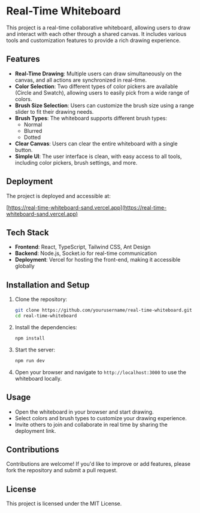 # Real-Time Whiteboard

This project is a real-time collaborative whiteboard, allowing users to draw and interact with each other through a shared canvas. It includes various tools and customization features to provide a rich drawing experience.

## Features

- **Real-Time Drawing**: Multiple users can draw simultaneously on the canvas, and all actions are synchronized in real-time.
- **Color Selection**: Two different types of color pickers are available (Circle and Swatch), allowing users to easily pick from a wide range of colors.
- **Brush Size Selection**: Users can customize the brush size using a range slider to fit their drawing needs.
- **Brush Types**: The whiteboard supports different brush types:
  - Normal
  - Blurred
  - Dotted
- **Clear Canvas**: Users can clear the entire whiteboard with a single button.
- **Simple UI**: The user interface is clean, with easy access to all tools, including color pickers, brush settings, and more.

## Deployment

The project is deployed and accessible at:

[https://real-time-whiteboard-sand.vercel.app](https://real-time-whiteboard-sand.vercel.app)

## Tech Stack

- **Frontend**: React, TypeScript, Tailwind CSS, Ant Design
- **Backend**: Node.js, Socket.io for real-time communication
- **Deployment**: Vercel for hosting the front-end, making it accessible globally

## Installation and Setup

1. Clone the repository:
   ```sh
   git clone https://github.com/yourusername/real-time-whiteboard.git
   cd real-time-whiteboard
   ```
2. Install the dependencies:
   ```sh
   npm install
   ```
3. Start the server:
   ```sh
   npm run dev
   ```
4. Open your browser and navigate to `http://localhost:3000` to use the whiteboard locally.

## Usage

- Open the whiteboard in your browser and start drawing.
- Select colors and brush types to customize your drawing experience.
- Invite others to join and collaborate in real time by sharing the deployment link.

## Contributions

Contributions are welcome! If you'd like to improve or add features, please fork the repository and submit a pull request.

## License

This project is licensed under the MIT License.
